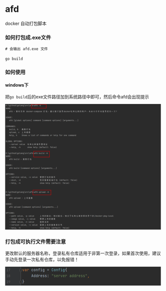 # afd

docker 自动打包脚本

### 如何打包成.exe文件

```shell
# 会输出 afd.exe 文件

go build
```

### 如何使用
#### windows下
把`go build`后的exe文件路径加到系统路径中即可，然后命令afd会出现提示

![命令行提示](images/useage.png)

### 打包成可执行文件需要注意

更改默认的服务器名称，登录私有仓库适用于非第一次登录，如果首次使用，建议手动先登录一次私有仓库，以免报错！

![更改默认的服务器信息](images/config.png)
